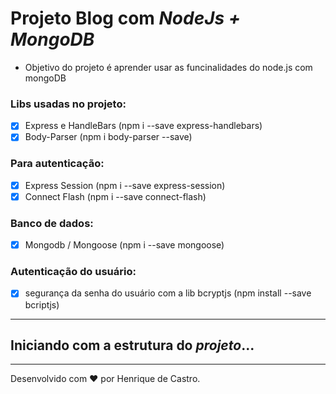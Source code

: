 # Projeto Blog com *NodeJs + MongoDB*

* Objetivo do projeto é aprender usar as funcinalidades do node.js com mongoDB

### Libs usadas no projeto:

- [x] Express e HandleBars (npm i --save express-handlebars)
- [x] Body-Parser (npm i body-parser --save)

### Para autenticação:
- [x] Express Session (npm i --save express-session)
- [x] Connect Flash (npm i --save connect-flash)

### Banco de dados:
- [x] Mongodb / Mongoose (npm i --save mongoose)

### Autenticação do usuário:
- [x] segurança da senha do usuário com a lib bcryptjs (npm install --save bcriptjs)

---

## Iniciando com a estrutura do _**projeto**_...

---
Desenvolvido com :heart: por Henrique de Castro.
